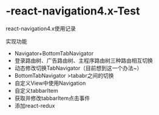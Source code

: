 # -react-navigation4.x-Test
 react-navigation4.x使用记录


实现功能

- Navigator+BottomTabNavigator
- 登录路由树、广告路由树、主程序路由树三种路由相互切换
- 动态修改切换TabNavigator（目前想到这一个办法~）
- BottomTabNavigator >tababr之间的切换
- 自定义View中使用Navigation
- 自定义tabbarItem
- 获取并修改tabbarItem点击事件
- 添加react-redux
